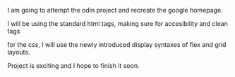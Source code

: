 I am going to attempt the odin project and recreate the google homepage.

I will be using the standard html tags, making sure for accesibility and clean tags

for the css, I will use the newly introduced display syntaxes of flex and grid layouts.

Project is exciting and I hope to finish it soon.
